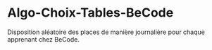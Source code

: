 # Algo-Choix-Tables-BeCode
Disposition aléatoire des places de manière journalière pour chaque apprenant chez BeCode. 
